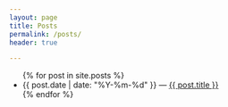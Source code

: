 ```yaml
---
layout: page
title: Posts
permalink: /posts/
header: true

---
```


<ul>
{% for post in site.posts %}
  <li>
    {{ post.date | date: "%Y-%m-%d"  }} &mdash; <a href="{{ post.url }}">{{ post.title }}</a>
  </li>
{% endfor %}
</ul>
